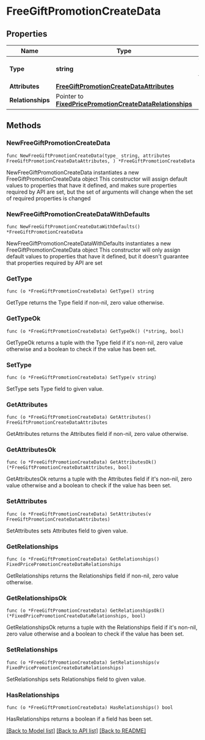 # FreeGiftPromotionCreateData

## Properties

Name | Type | Description | Notes
------------ | ------------- | ------------- | -------------
**Type** | **string** | The resource&#39;s type | 
**Attributes** | [**FreeGiftPromotionCreateDataAttributes**](FreeGiftPromotionCreateDataAttributes.md) |  | 
**Relationships** | Pointer to [**FixedPricePromotionCreateDataRelationships**](FixedPricePromotionCreateDataRelationships.md) |  | [optional] 

## Methods

### NewFreeGiftPromotionCreateData

`func NewFreeGiftPromotionCreateData(type_ string, attributes FreeGiftPromotionCreateDataAttributes, ) *FreeGiftPromotionCreateData`

NewFreeGiftPromotionCreateData instantiates a new FreeGiftPromotionCreateData object
This constructor will assign default values to properties that have it defined,
and makes sure properties required by API are set, but the set of arguments
will change when the set of required properties is changed

### NewFreeGiftPromotionCreateDataWithDefaults

`func NewFreeGiftPromotionCreateDataWithDefaults() *FreeGiftPromotionCreateData`

NewFreeGiftPromotionCreateDataWithDefaults instantiates a new FreeGiftPromotionCreateData object
This constructor will only assign default values to properties that have it defined,
but it doesn't guarantee that properties required by API are set

### GetType

`func (o *FreeGiftPromotionCreateData) GetType() string`

GetType returns the Type field if non-nil, zero value otherwise.

### GetTypeOk

`func (o *FreeGiftPromotionCreateData) GetTypeOk() (*string, bool)`

GetTypeOk returns a tuple with the Type field if it's non-nil, zero value otherwise
and a boolean to check if the value has been set.

### SetType

`func (o *FreeGiftPromotionCreateData) SetType(v string)`

SetType sets Type field to given value.


### GetAttributes

`func (o *FreeGiftPromotionCreateData) GetAttributes() FreeGiftPromotionCreateDataAttributes`

GetAttributes returns the Attributes field if non-nil, zero value otherwise.

### GetAttributesOk

`func (o *FreeGiftPromotionCreateData) GetAttributesOk() (*FreeGiftPromotionCreateDataAttributes, bool)`

GetAttributesOk returns a tuple with the Attributes field if it's non-nil, zero value otherwise
and a boolean to check if the value has been set.

### SetAttributes

`func (o *FreeGiftPromotionCreateData) SetAttributes(v FreeGiftPromotionCreateDataAttributes)`

SetAttributes sets Attributes field to given value.


### GetRelationships

`func (o *FreeGiftPromotionCreateData) GetRelationships() FixedPricePromotionCreateDataRelationships`

GetRelationships returns the Relationships field if non-nil, zero value otherwise.

### GetRelationshipsOk

`func (o *FreeGiftPromotionCreateData) GetRelationshipsOk() (*FixedPricePromotionCreateDataRelationships, bool)`

GetRelationshipsOk returns a tuple with the Relationships field if it's non-nil, zero value otherwise
and a boolean to check if the value has been set.

### SetRelationships

`func (o *FreeGiftPromotionCreateData) SetRelationships(v FixedPricePromotionCreateDataRelationships)`

SetRelationships sets Relationships field to given value.

### HasRelationships

`func (o *FreeGiftPromotionCreateData) HasRelationships() bool`

HasRelationships returns a boolean if a field has been set.


[[Back to Model list]](../README.md#documentation-for-models) [[Back to API list]](../README.md#documentation-for-api-endpoints) [[Back to README]](../README.md)


